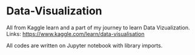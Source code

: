 # Data-Visualization
All from Kaggle learn and a part of my journey to learn Data Vizualization. 
Links: https://www.kaggle.com/learn/data-visualisation 

All codes are written on Jupyter notebook with library imports.
